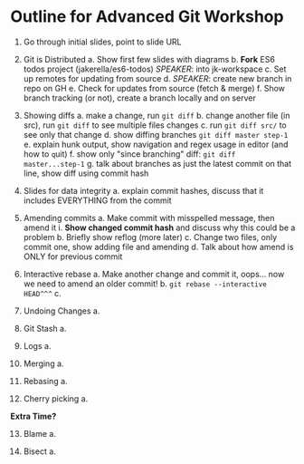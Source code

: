 
# Outline for Advanced Git Workshop

1. Go through initial slides, point to slide URL

2. Git is Distributed
    a. Show first few slides with diagrams
    b. **Fork** ES6 todos project (jakerella/es6-todos) _SPEAKER_: into jk-workspace
    c. Set up remotes for updating from source
    d. _SPEAKER_: create new branch in repo on GH
    e. Check for updates from source (fetch & merge)
    f. Show branch tracking (or not), create a branch locally and on server

3. Showing diffs
    a. make a change, run `git diff`
    b. change another file (in src), run `git diff` to see multiple files changes
    c. run `git diff src/` to see only that change
    d. show diffing branches `git diff master step-1`
    e. explain hunk output, show navigation and regex usage in editor (and how to `q`uit)
    f. show only "since branching" diff: `git diff master...step-1`
    g. talk about branches as just the latest commit on that line, show diff using commit hash

4. Slides for data integrity
    a. explain commit hashes, discuss that it includes EVERYTHING from the commit

5. Amending commits
    a. Make commit with misspelled message, then amend it
        i. **Show changed commit hash** and discuss why this could be a problem
    b. Briefly show reflog (more later)
    c. Change two files, only commit one, show adding file and amending
    d. Talk about how amend is ONLY for previous commit

6. Interactive rebase
    a. Make another change and commit it, oops... now we need to amend an older commit!
    b. `git rebase --interactive HEAD^^^`
    c.

7. Undoing Changes
    a.

8. Git Stash
    a.

9. Logs
    a.

10. Merging
    a.

11. Rebasing
    a.

12. Cherry picking
    a.


**Extra Time?**

13. Blame
    a.

14. Bisect
    a.
